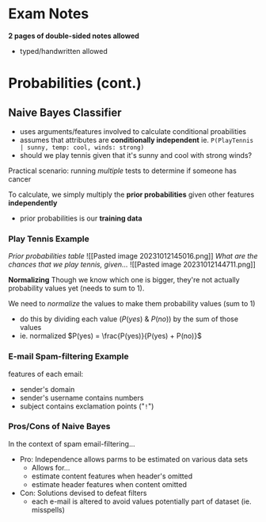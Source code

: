 # Exam Notes
**2 pages of double-sided notes allowed**
- typed/handwritten allowed

# Probabilities (cont.)
## Naive Bayes Classifier
- uses arguments/features involved to calculate conditional proabilities
- assumes that attributes are **conditionally independent**
ie. `P(PlayTennis | sunny, temp: cool, winds: strong)`
- should we play tennis given that it's sunny and cool with strong winds?

Practical scenario: running *multiple* tests to determine if someone has cancer

To calculate, we simply multiply the **prior probabilities** given other features **independently**
- prior probabilities is our **training data**
### Play Tennis Example
*Prior probabilities table*
![[Pasted image 20231012145016.png]]
*What are the chances that we play tennis, given...*
![[Pasted image 20231012144711.png]]

**Normalizing**
Though we know which one is bigger, they're not actually probability values yet (needs to sum to 1).

We need to *normalize* the values to make them probability values (sum to 1)
- do this by dividing each value ($P(yes)$ & $P(no)$) by the sum of those values
- ie. normalized $P(yes) = \frac{P(yes)}{P(yes) + P(no)}$

### E-mail Spam-filtering Example
features of each email:
- sender's domain
- sender's username contains numbers
- subject contains exclamation points ("`!`")

### Pros/Cons of Naive Bayes
In the context of spam email-filtering...
- Pro: Independence allows parms to be estimated on various data sets
	- Allows for...
	- estimate content features when header's omitted
	- estimate header features when content omitted
- Con: Solutions devised to defeat filters
	- each e-mail is altered to avoid values potentially part of dataset (ie. misspells)